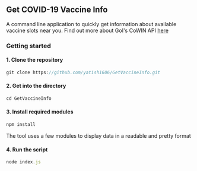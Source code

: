 ## Get COVID-19 Vaccine Info

A command line application to quickly get information about available vaccine slots near you. Find out more about GoI's CoWIN API [here](https://apisetu.gov.in/public/api/cowin#/)

### Getting started

#### 1. Clone the repository 
```javascript
git clone https://github.com/yatish1606/GetVaccineInfo.git
```

#### 2. Get into the directory 
```javascript
cd GetVaccineInfo
```

#### 3. Install required modules
```javascript
npm install
```
The tool uses a few modules to display data in a readable and pretty format

#### 4. Run the script
```javascript
node index.js
```

